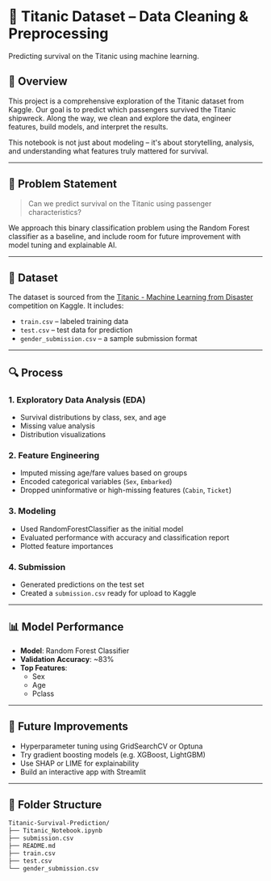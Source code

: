 # 🚢 Titanic Dataset – Data Cleaning & Preprocessing

Predicting survival on the Titanic using machine learning.

## 📌 Overview

This project is a comprehensive exploration of the Titanic dataset from Kaggle. Our goal is to predict which passengers survived the Titanic shipwreck. Along the way, we clean and explore the data, engineer features, build models, and interpret the results.

This notebook is not just about modeling – it's about storytelling, analysis, and understanding what features truly mattered for survival.

---

## 🧠 Problem Statement

> Can we predict survival on the Titanic using passenger characteristics?

We approach this binary classification problem using the Random Forest classifier as a baseline, and include room for future improvement with model tuning and explainable AI.

---

## 📁 Dataset

The dataset is sourced from the [Titanic - Machine Learning from Disaster](https://www.kaggle.com/c/titanic) competition on Kaggle. It includes:

- `train.csv` – labeled training data
- `test.csv` – test data for prediction
- `gender_submission.csv` – a sample submission format

---

## 🔍 Process

### 1. Exploratory Data Analysis (EDA)

- Survival distributions by class, sex, and age
- Missing value analysis
- Distribution visualizations

### 2. Feature Engineering

- Imputed missing age/fare values based on groups
- Encoded categorical variables (`Sex`, `Embarked`)
- Dropped uninformative or high-missing features (`Cabin`, `Ticket`)

### 3. Modeling

- Used RandomForestClassifier as the initial model
- Evaluated performance with accuracy and classification report
- Plotted feature importances

### 4. Submission

- Generated predictions on the test set
- Created a `submission.csv` ready for upload to Kaggle

---

## 📊 Model Performance

- **Model**: Random Forest Classifier
- **Validation Accuracy**: ~83%
- **Top Features**:
  - Sex
  - Age
  - Pclass

---

## 📌 Future Improvements

- Hyperparameter tuning using GridSearchCV or Optuna
- Try gradient boosting models (e.g. XGBoost, LightGBM)
- Use SHAP or LIME for explainability
- Build an interactive app with Streamlit

---

## 📂 Folder Structure

```bash
Titanic-Survival-Prediction/
├── Titanic_Notebook.ipynb
├── submission.csv
├── README.md
├── train.csv
├── test.csv
└── gender_submission.csv
